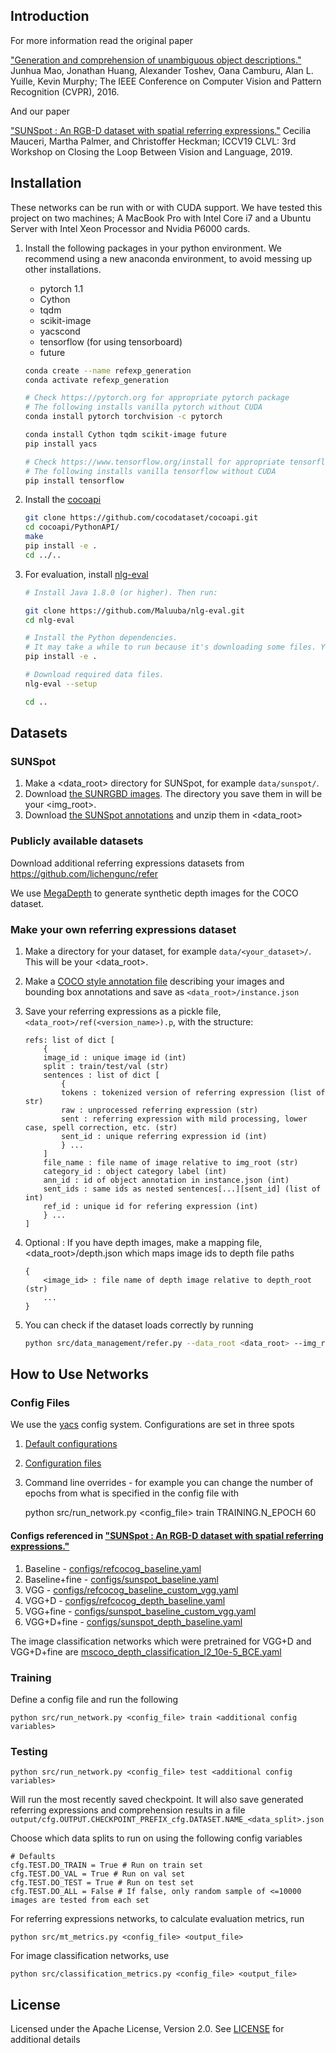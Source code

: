 ## Introduction

For more information read the original paper 

["Generation and comprehension of unambiguous object descriptions."](https://www.cv-foundation.org/openaccess/content_cvpr_2016/html/Mao_Generation_and_Comprehension_CVPR_2016_paper.html
) Junhua Mao, Jonathan Huang, Alexander Toshev, Oana Camburu, Alan L. Yuille, Kevin Murphy; The IEEE Conference on Computer Vision and Pattern Recognition (CVPR), 2016.

And our paper

["SUNSpot : An RGB-D dataset with spatial referring expressions."]() Cecilia Mauceri, Martha Palmer, and Christoffer Heckman; ICCV19 CLVL: 3rd Workshop on Closing the Loop Between Vision and Language, 2019.


## Installation 

These networks can be run with or with CUDA support. We have tested this project on two machines; 
A MacBook Pro with Intel Core i7 and a Ubuntu Server with Intel Xeon Processor and Nvidia P6000 cards. 

1. Install the following packages in your python environment. We recommend using a new anaconda environment, 
to avoid messing up other installations.
    - pytorch 1.1
    - Cython
    - tqdm
    - scikit-image
    - yacscond
    - tensorflow (for using tensorboard)
    - future
    
    ```bash
    conda create --name refexp_generation
    conda activate refexp_generation
    
    # Check https://pytorch.org for appropriate pytorch package
    # The following installs vanilla pytorch without CUDA
    conda install pytorch torchvision -c pytorch 
    
    conda install Cython tqdm scikit-image future
    pip install yacs
 
    # Check https://www.tensorflow.org/install for appropriate tensorflow package
    # The following installs vanilla tensorflow without CUDA
    pip install tensorflow
    ```

2. Install the [cocoapi](https://github.com/cocodataset/cocoapi)
    ```bash
    git clone https://github.com/cocodataset/cocoapi.git
    cd cocoapi/PythonAPI/
    make
    pip install -e .
    cd ../..
    ```

3. For evaluation, install [nlg-eval](https://github.com/Maluuba/nlg-eval) 
    ```bash
    # Install Java 1.8.0 (or higher). Then run:
    
    git clone https://github.com/Maluuba/nlg-eval.git
    cd nlg-eval
    
    # Install the Python dependencies.
    # It may take a while to run because it's downloading some files. You can instead run `pip install -v -e .` to see more details.
    pip install -e .
    
    # Download required data files.
    nlg-eval --setup
    
    cd ..
    ```

## Datasets

### SUNSpot

1. Make a <data_root> directory for SUNSpot, for example `data/sunspot/`.
1. Download [the SUNRGBD images](http://rgbd.cs.princeton.edu). The directory you save them in will be your <img_root>.
2. Download [the SUNSpot annotations](https://arpg.github.io/sunspot/) and unzip them in <data_root>

### Publicly available datasets

Download additional referring expressions datasets from https://github.com/lichengunc/refer 

We use [MegaDepth](https://github.com/lixx2938/MegaDepth) to generate synthetic depth images for the COCO dataset.

### Make your own referring expressions dataset

1. Make a directory for your dataset, for example `data/<your_dataset>/`. This will be your <data_root>.

2. Make a [COCO style annotation file](http://cocodataset.org/#format-data) describing your images and bounding box annotations 
and save as `<data_root>/instance.json` 

3. Save your referring expressions as a pickle file, `<data_root>/ref(<version_name>).p`, with the structure:

    ```
    refs: list of dict [
        {
        image_id : unique image id (int)
        split : train/test/val (str)
        sentences : list of dict [
            {
            tokens : tokenized version of referring expression (list of str)
            raw : unprocessed referring expression (str)
            sent : referring expression with mild processing, lower case, spell correction, etc. (str)
            sent_id : unique referring expression id (int)
            } ...
        ]
        file_name : file name of image relative to img_root (str)
        category_id : object category label (int)
        ann_id : id of object annotation in instance.json (int)
        sent_ids : same ids as nested sentences[...][sent_id] (list of int)
        ref_id : unique id for refering expression (int)
        } ...
    ] 
    ```

4. Optional : If you have depth images, make a mapping file, <data_root>/depth.json which maps image ids to depth file paths
    ```
    {
        <image_id> : file name of depth image relative to depth_root  (str)
        ...    
    }
    ```

4. You can check if the dataset loads correctly by running 
    ```bash
    python src/data_management/refer.py --data_root <data_root> --img_root <img_root> --depth_root <depth_root> --version <version_name> --dataset <dataset_name>
    ```

##  How to Use Networks

### Config Files

We use the [yacs](https://github.com/rbgirshick/yacs) config system. Configurations are set in three spots

1. [Default configurations](src/config/defaults.py)
2. [Configuration files](configs/)
3. Command line overrides - for example you can change the number of epochs from what is specified in the config file with 


    python src/run_network.py <config_file> train TRAINING.N_EPOCH 60

#### Configs referenced in ["SUNSpot : An RGB-D dataset with spatial referring expressions."]()

1.  Baseline - [configs/refcocog_baseline.yaml](configs/refcocog_baseline.yaml)
2.  Baseline+fine - [configs/sunspot_baseline.yaml](configs/sunspot_baseline.yaml)
3.  VGG - [configs/refcocog_baseline_custom_vgg.yaml](configs/refcocog_baseline_custom_vgg.yaml)
4.  VGG+D - [configs/refcocog_depth_baseline.yaml](configs/refcocog_depth_baseline.yaml)
5.  VGG+fine - [configs/sunspot_baseline_custom_vgg.yaml](configs/sunspot_baseline_custom_vgg.yaml)
6.  VGG+D+fine - [configs/sunspot_depth_baseline.yaml](configs/sunspot_depth_baseline.yaml)

The image classification networks which were pretrained for VGG+D and VGG+D+fine are [mscoco_depth_classification_l2_10e-5_BCE.yaml](configs/mscoco_depth_classification_l2_10e-5_BCE.yaml)


### Training

Define a config file and run the following

    python src/run_network.py <config_file> train <additional config variables>

### Testing

    python src/run_network.py <config_file> test <additional config variables>
    
Will run the most recently saved checkpoint. It will also save generated referring expressions and comprehension results in a file `output/cfg.OUTPUT.CHECKPOINT_PREFIX_cfg.DATASET.NAME_<data_split>.json`

Choose which data splits to run on using the following config variables 

    # Defaults
    cfg.TEST.DO_TRAIN = True # Run on train set
    cfg.TEST.DO_VAL = True # Run on val set
    cfg.TEST.DO_TEST = True # Run on test set
    cfg.TEST.DO_ALL = False # If false, only random sample of <=10000 images are tested from each set

For referring expressions networks, to calculate evaluation metrics, run 

    python src/mt_metrics.py <config_file> <output_file>
    
For image classification networks, use 

    python src/classification_metrics.py <config_file> <output_file>
    

## License 
Licensed under the Apache License, Version 2.0. See [LICENSE](LICENSE) for additional details

